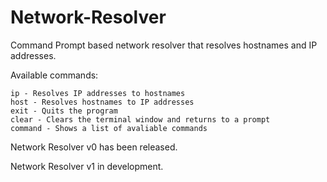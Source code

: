 # Network-Resolver
Command Prompt based network resolver that resolves hostnames and IP addresses.

Available commands:
  
    ip - Resolves IP addresses to hostnames
    host - Resolves hostnames to IP addresses
    exit - Quits the program
    clear - Clears the terminal window and returns to a prompt
    command - Shows a list of avaliable commands

Network Resolver v0 has been released.

Network Resolver v1 in development.
